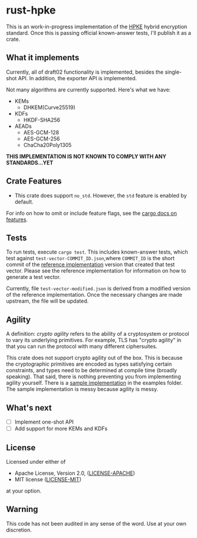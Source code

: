 rust-hpke
=========

This is an work-in-progress implementation of the [HPKE](https://datatracker.ietf.org/doc/draft-irtf-cfrg-hpke/) hybrid encryption standard. Once this is passing official known-answer tests, I'll publish it as a crate.

What it implements
------------------

Currently, all of draft02 functionality is implemented, besides the single-shot API. In addition, the exporter API is implemented.

Not many algorithms are currently supported. Here's what we have:

* KEMs
    * DHKEM(Curve25519)
* KDFs
    * HKDF-SHA256
* AEADs
    * AES-GCM-128
    * AES-GCM-256
    * ChaCha20Poly1305

**THIS IMPLEMENTATION IS NOT KNOWN TO COMPLY WITH ANY STANDARDS...YET**

Crate Features
--------------

* This crate does support `no_std`. However, the `std` feature is enabled by default.

For info on how to omit or include feature flags, see the [cargo docs on features](https://doc.rust-lang.org/cargo/reference/specifying-dependencies.html#choosing-features).

Tests
-----

To run tests, execute `cargo test`. This includes known-answer tests, which test against `test-vector-COMMIT_ID.json`,where `COMMIT_ID` is the short commit of the [reference implementation](https://github.com/bifurcation/hpke) version that created that test vector. Please see the reference implementation for information on how to generate a test vector.

Currently, file `test-vector-modified.json` is derived from a modified version of the reference implementation. Once the necessary changes are made upstream, the file will be updated.

Agility
-------

A definition: *crypto agility* refers to the ability of a cryptosystem or protocol to vary its underlying primitives. For example, TLS has "crypto agility" in that you can run the protocol with many different ciphersuites.

This crate does not support crypto agility out of the box. This is because the cryptographic primitives are encoded as types satisfying certain constraints, and types need to be determined at compile time (broadly speaking). That said, there is nothing preventing you from implementing agility yourself. There is a [sample implementation](examples/agility.rs) in the examples folder. The sample implementation is messy because agility is messy.

What's next
-----------

- [ ] Implement one-shot API
- [ ] Add support for more KEMs and KDFs

License
-------

Licensed under either of

 * Apache License, Version 2.0, ([LICENSE-APACHE](LICENSE-APACHE))
 * MIT license ([LICENSE-MIT](LICENSE-MIT))

at your option.

Warning
-------

This code has not been audited in any sense of the word. Use at your own discretion.
